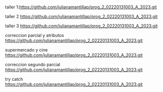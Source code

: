 taller 1:https://github.com/julianamantillap/prog_2_02220131003_A_2023.git

taller 2 https://github.com/julianamantillap/prog_2_02220131003_A_2023.git

taller 3 https://github.com/julianamantillap/prog_2_02220131003_A_2023.git

correccion parcial y atributos https://github.com/julianamantillap/prog_2_02220131003_A_2023.git

supermercado y cine https://github.com/julianamantillap/prog_2_02220131003_A_2023.git

correccion segundo parcial https://github.com/julianamantillap/prog_2_02220131003_A_2023.git

try catch https://github.com/julianamantillap/prog_2_02220131003_A_2023.git
